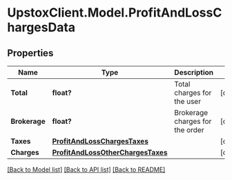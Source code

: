 # UpstoxClient.Model.ProfitAndLossChargesData
## Properties

Name | Type | Description | Notes
------------ | ------------- | ------------- | -------------
**Total** | **float?** |   Total charges for the user | [optional] 
**Brokerage** | **float?** | Brokerage charges for the order | [optional] 
**Taxes** | [**ProfitAndLossChargesTaxes**](ProfitAndLossChargesTaxes.md) |  | [optional] 
**Charges** | [**ProfitAndLossOtherChargesTaxes**](ProfitAndLossOtherChargesTaxes.md) |  | [optional] 

[[Back to Model list]](../README.md#documentation-for-models) [[Back to API list]](../README.md#documentation-for-api-endpoints) [[Back to README]](../README.md)

